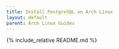 ```yaml
---
title: Install PostgreSQL on Arch Linux
layout: default
parent: Arch Linux Guides
---
```


{% include_relative README.md %}
